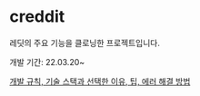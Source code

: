 # creddit

레딧의 주요 기능을 클로닝한 프로젝트입니다.

개발 기간: 22.03.20~

[개발 규칙, 기술 스택과 선택한 이유, 팁, 에러 해결 방법](https://leather-army-577.notion.site/2c9ebed6cc4d44db9a2ba9da99773f82)
